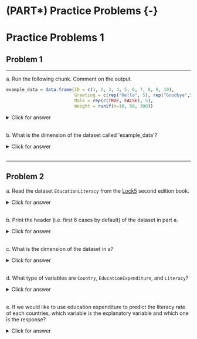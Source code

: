 # (PART\*) Practice Problems {-}

# Practice Problems 1

## Problem 1

---------------------------------------------------

a. Run the following chunk. Comment on the output.


```r
example_data = data.frame(ID = c(1, 2, 3, 4, 5, 6, 7, 8, 9, 10),
                          Greeting = c(rep("Hello", 5), rep("Goodbye",5)),
                          Male = rep(c(TRUE, FALSE), 5),
                          Weight = runif(n=10, 50, 300))
```


<details>
<summary><red>Click for answer</red></summary>

```r
example_data
```

```
   ID Greeting  Male    Weight
1   1    Hello  TRUE  79.68560
2   2    Hello FALSE 114.94037
3   3    Hello  TRUE  78.19753
4   4    Hello FALSE 103.50166
5   5    Hello  TRUE 203.77286
6   6  Goodbye FALSE 162.40915
7   7  Goodbye  TRUE  65.22919
8   8  Goodbye FALSE  51.19048
9   9  Goodbye  TRUE 275.38186
10 10  Goodbye FALSE 251.22381
```

*Answer:* We see a data frame with four columns, where the first column is an `identifier` for the cases. We have information on the greeting types, whether male or not, and weight on these cases in the remaining columns.
</details>


<br>


b. What is the dimension of the dataset called 'example_data'?

<details>
<summary><red>Click for answer</red></summary>


```r
dim(example_data)
[1] 10  4
nrow(example_data)
[1] 10
ncol(example_data)
[1] 4
```

*Answer:* There are 10 rows and 4 columns.
</details>

<br>

---------------------------------------------------

## Problem 2


a. Read the dataset `EducationLiteracy` from the [Lock5](https://www.lock5stat.com/datapage2e.html) second edition book.

<details>
<summary><red>Click for answer</red></summary>


```r
# read in the data
library(readr)
education_lock5 <- read_csv("https://www.lock5stat.com/datasets2e/EducationLiteracy.csv")
```

</details>

<br>


b. Print the header (i.e. first 6 cases by default) of the dataset in part a.

<details>
<summary><red>Click for answer</red></summary>


```r
head(education_lock5)
```

```
# A tibble: 6 × 3
  Country             EducationExpenditure Literacy
  <chr>                              <dbl>    <dbl>
1 Afghanistan                          3.1     31.7
2 Albania                              3.2     96.8
3 Algeria                              4.3     NA  
4 Andorra                              3.2     NA  
5 Angola                               3.5     70.6
6 Antigua and Barbuda                  2.6     99  
```

</details>

<br>



c. What is the dimension of the dataset in a?


<details>
<summary><red>Click for answer</red></summary>


```r
dim(education_lock5)
```

```
[1] 188   3
```
*Answer:* There are 188 rows and 3 columns.

</details>


<br>


d. What type of variables are `Country`, `EducationExpenditure`, and `Literacy`?

<details>
<summary><red>Click for answer</red></summary>
*Answer:* `Country` is a categorical variable. `EducationExpenditure` and `Literacy` are both quantitative variables.
</details>



<br>



e. If we would like to use education expenditure to predict the literacy rate of each countries, which variable is the explanatory variable and which one is the response?


<details>
<summary><red>Click for answer</red></summary>
*Answer:* The education expenditure is the explanatory variable, and the literacy rate is the response.
</details>


